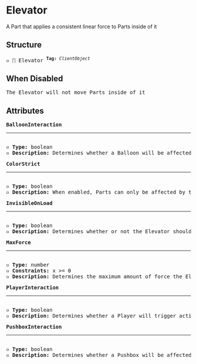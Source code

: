 # Elevator

A Part that applies a consistent linear force to Parts inside of it

## Structure
<pre>
▫️ 🔲 Elevator <sup><b>Tag:</b> <i>ClientObject</i></sup>
</pre>

## When Disabled
<pre>
The Elevator will not move Parts inside of it
</pre>

## Attributes
<pre>
<b>BalloonInteraction</b>  
<hr>
▫️ <b>Type:</b> boolean  
▫️ <b>Description:</b> Determines whether a Balloon will be affected by the Elevator
</pre>

<pre>
<b>ColorStrict</b>  
<hr>
▫️ <b>Type:</b> boolean  
▫️ <b>Description:</b> When enabled, Parts can only be affected by the Elevator when their color matches the Elevator. However, Parts that belong to the player are exempt from this rule 
</pre>

<pre>
<b>InvisibleOnLoad</b>  
<hr>
▫️ <b>Type:</b> boolean  
▫️ <b>Description:</b> Determines whether or not the Elevator should be invisible when the Tower loads
</pre>

<pre>
<b>MaxForce</b>  
<hr>
▫️ <b>Type:</b> number
▫️ <b>Constraints:</b> x >= 0  
▫️ <b>Description:</b> Determines the maximum amount of force the Elevator can apply to get Parts to the desired speed
</pre>

<pre>
<b>PlayerInteraction</b>  
<hr>
▫️ <b>Type:</b> boolean  
▫️ <b>Description:</b> Determines whether a Player will trigger activation of the DisappearingPart  
</pre>

<pre>
<b>PushboxInteraction</b>  
<hr>
▫️ <b>Type:</b> boolean  
▫️ <b>Description:</b> Determines whether a Pushbox will be affected by the Elevator
</pre>
